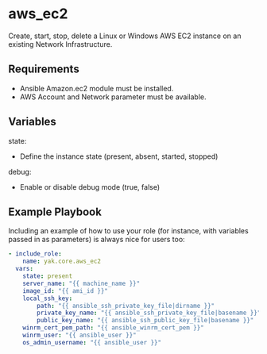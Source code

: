 # aws_ec2

Create, start, stop, delete a Linux or Windows AWS EC2 instance on an existing Network Infrastructure.

## Requirements

- Ansible Amazon.ec2 module must be installed.
- AWS Account and Network parameter must be available.

## Variables

state:
- Define the instance state (present, absent, started, stopped)

debug:
- Enable or disable debug mode (true, false)

## Example Playbook

Including an example of how to use your role (for instance, with variables passed in as parameters) is always nice for users too:

```yaml
- include_role:
    name: yak.core.aws_ec2
  vars:
    state: present
    server_name: "{{ machine_name }}"
    image_id: "{{ ami_id }}"
    local_ssh_key:
        path: "{{ ansible_ssh_private_key_file|dirname }}"
        private_key_name: "{{ ansible_ssh_private_key_file|basename }}"
        public_key_name: "{{ ansible_ssh_public_key_file|basename }}"
    winrm_cert_pem_path: "{{ ansible_winrm_cert_pem }}"
    winrm_user: "{{ ansible_user }}"
    os_admin_username: "{{ ansible_user }}"
```
